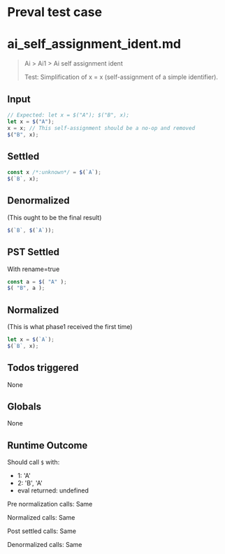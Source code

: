 # Preval test case

# ai_self_assignment_ident.md

> Ai > Ai1 > Ai self assignment ident
>
> Test: Simplification of x = x (self-assignment of a simple identifier).

## Input

`````js filename=intro
// Expected: let x = $("A"); $("B", x);
let x = $("A");
x = x; // This self-assignment should be a no-op and removed
$("B", x);
`````


## Settled


`````js filename=intro
const x /*:unknown*/ = $(`A`);
$(`B`, x);
`````


## Denormalized
(This ought to be the final result)

`````js filename=intro
$(`B`, $(`A`));
`````


## PST Settled
With rename=true

`````js filename=intro
const a = $( "A" );
$( "B", a );
`````


## Normalized
(This is what phase1 received the first time)

`````js filename=intro
let x = $(`A`);
$(`B`, x);
`````


## Todos triggered


None


## Globals


None


## Runtime Outcome


Should call `$` with:
 - 1: 'A'
 - 2: 'B', 'A'
 - eval returned: undefined

Pre normalization calls: Same

Normalized calls: Same

Post settled calls: Same

Denormalized calls: Same
